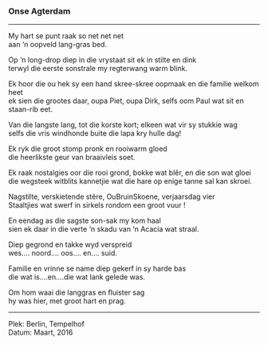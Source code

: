 ### Onse Agterdam

---

My hart se punt raak so net net net<br />
aan ‘n oopveld lang-gras bed.

Op ‘n long-drop diep in die vrystaat sit ek in stilte en dink<br />
terwyl die eerste sonstrale my regterwang warm blink.

Ek hoor die ou hek sy een hand skree-skree oopmaak en die familie welkom heet<br />
ek sien die grootes daar, oupa Piet, oupa Dirk, selfs oom Paul wat sit en staan-rib eet.

Van die langste lang, tot die korste kort; elkeen wat vir sy stukkie wag<br />
selfs die vris windhonde buite die lapa kry hulle dag!

Ek ryk die groot stomp pronk en rooiwarm gloed<br />
die heerlikste geur van braaivleis soet.

Ek raak nostalgies oor die rooi grond, bokke wat blêr, en die son wat gloei<br />
die wegsteek witblits kannetjie wat die hare op enige tanne sal kan skroei.

Nagstilte, verskietende stêre, OuBruinSkoene, verjaarsdag vier<br />
Staaltjies wat swerf in sirkels rondom een groot vuur !

En eendag as die sagste son-sak my kom haal<br />
sien ek daar in die verte ‘n skadu van ‘n Acacia wat straal.

Diep gegrond en takke wyd verspreid<br />
wes…. noord…. oos…. en…. suid.

Familie en vrinne se name diep gekerf in sy harde bas<br />
die wat is….en….die wat lank gelede was.

Om hom waai die langgras en fluister sag<br />
hy was hier, met groot hart en prag.

--- 

Plek: Berlin, Tempelhof<br />
Datum: Maart, 2016



